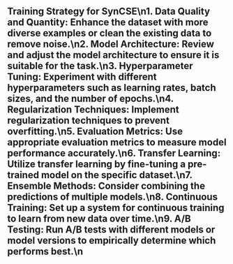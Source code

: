 ## Training Strategy for SynCSE\n1. **Data Quality and Quantity**: Enhance the dataset with more diverse examples or clean the existing data to remove noise.\n2. **Model Architecture**: Review and adjust the model architecture to ensure it is suitable for the task.\n3. **Hyperparameter Tuning**: Experiment with different hyperparameters such as learning rates, batch sizes, and the number of epochs.\n4. **Regularization Techniques**: Implement regularization techniques to prevent overfitting.\n5. **Evaluation Metrics**: Use appropriate evaluation metrics to measure model performance accurately.\n6. **Transfer Learning**: Utilize transfer learning by fine-tuning a pre-trained model on the specific dataset.\n7. **Ensemble Methods**: Consider combining the predictions of multiple models.\n8. **Continuous Training**: Set up a system for continuous training to learn from new data over time.\n9. **A/B Testing**: Run A/B tests with different models or model versions to empirically determine which performs best.\n
